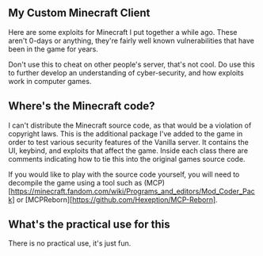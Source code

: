 ## My Custom Minecraft Client
Here are some exploits for Minecraft I put together a while ago. These aren't 0-days or anything, they're fairly well known
vulnerabilities that have been in the game for years.

Don't use this to cheat on other people's server, that's not cool.
Do use this to further develop an understanding of cyber-security, and how exploits work in computer games.


## Where's the Minecraft code?
I can't distribute the Minecraft source code, as that would be a violation of copyright laws. This is the additional package
I've added to the game in order to test various security features of the Vanilla server. It contains the UI, keybind, and exploits
that affect the game. Inside each class there are comments indicating how to tie this into the original games source code.

If you would like to play with the source code yourself, you will need to decompile the game using a tool such as (MCP)[https://minecraft.fandom.com/wiki/Programs_and_editors/Mod_Coder_Pack]
or [MCPReborn][https://github.com/Hexeption/MCP-Reborn].


## What's the practical use for this
There is no practical use, it's just fun.
